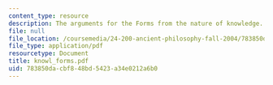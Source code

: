 ```yaml
---
content_type: resource
description: The arguments for the Forms from the nature of knowledge.
file: null
file_location: /coursemedia/24-200-ancient-philosophy-fall-2004/783850dacbf848bd5423a34e0212a6b0_knowl_forms.pdf
file_type: application/pdf
resourcetype: Document
title: knowl_forms.pdf
uid: 783850da-cbf8-48bd-5423-a34e0212a6b0
---
```


